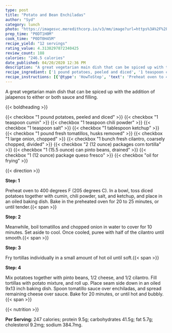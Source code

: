```yaml
---
type: post
title: "Potato and Bean Enchiladas"
author: "Syd"
category: lunch
photo: "https://imagesvc.meredithcorp.io/v3/mm/image?url=https%3A%2F%2Fimages.media-allrecipes.com%2Fuserphotos%2F2529706.jpg"
prep_time: "P0DT1H0M"
cook_time: "P0DT0H45M"
recipe_yield: "12 servings"
rating_value: 4.3138297872340425
review_count: 188
calories: "246.5 calories"
date_published: 04/20/2020 12:36 PM
description: "A great vegetarian main dish that can be spiced up with the addition of jalapenos to either or both sauce and filling."
recipe_ingredient: ['1 pound potatoes, peeled and diced', '1 teaspoon cumin', '1 teaspoon chili powder', '1 teaspoon salt', '1 tablespoon ketchup', '1 pound fresh tomatillos, husks removed', '1 large onion, chopped', '1 bunch fresh cilantro, coarsely chopped, divided', '2 (12 ounce) packages corn tortilla', '1 (15.5 ounce) can pinto beans, drained', '1 (12 ounce) package queso fresco', 'oil for frying']
recipe_instructions: [{'@type': 'HowToStep', 'text': 'Preheat oven to 400 degrees F (205 degrees C). In a bowl, toss diced potatoes together with cumin, chili powder, salt, and ketchup, and place in an oiled baking dish. Bake in the preheated oven for 20 to 25 minutes, or until tender.\n'}, {'@type': 'HowToStep', 'text': 'Meanwhile, boil tomatillos and chopped onion in water to cover for 10 minutes. Set aside to cool. Once cooled, puree with half of the cilantro until smooth.\n'}, {'@type': 'HowToStep', 'text': 'Fry tortillas individually in a small amount of hot oil until soft.\n'}, {'@type': 'HowToStep', 'text': 'Mix potatoes together with pinto beans, 1/2 cheese, and 1/2 cilantro. Fill tortillas with potato mixture, and roll up. Place seam side down in an oiled 9x13 inch baking dish. Spoon tomatillo sauce over enchiladas, and spread remaining cheese over sauce. Bake for 20 minutes, or until hot and bubbly.\n'}]
---
```


A great vegetarian main dish that can be spiced up with the addition of jalapenos to either or both sauce and filling. 

{{< boldheading >}}

{{< checkbox "1 pound potatoes, peeled and diced" >}}
{{< checkbox "1 teaspoon cumin" >}}
{{< checkbox "1 teaspoon chili powder" >}}
{{< checkbox "1 teaspoon salt" >}}
{{< checkbox "1 tablespoon ketchup" >}}
{{< checkbox "1 pound fresh tomatillos, husks removed" >}}
{{< checkbox "1 large onion, chopped" >}}
{{< checkbox "1 bunch fresh cilantro, coarsely chopped, divided" >}}
{{< checkbox "2 (12 ounce) packages corn tortilla" >}}
{{< checkbox "1 (15.5 ounce) can pinto beans, drained" >}}
{{< checkbox "1 (12 ounce) package queso fresco" >}}
{{< checkbox "oil for frying" >}}


{{< direction >}}

**Step: 1**

Preheat oven to 400 degrees F (205 degrees C). In a bowl, toss diced potatoes together with cumin, chili powder, salt, and ketchup, and place in an oiled baking dish. Bake in the preheated oven for 20 to 25 minutes, or until tender.{{< span >}}

**Step: 2**

Meanwhile, boil tomatillos and chopped onion in water to cover for 10 minutes. Set aside to cool. Once cooled, puree with half of the cilantro until smooth.{{< span >}}

**Step: 3**

Fry tortillas individually in a small amount of hot oil until soft.{{< span >}}

**Step: 4**

Mix potatoes together with pinto beans, 1/2 cheese, and 1/2 cilantro. Fill tortillas with potato mixture, and roll up. Place seam side down in an oiled 9x13 inch baking dish. Spoon tomatillo sauce over enchiladas, and spread remaining cheese over sauce. Bake for 20 minutes, or until hot and bubbly.{{< span >}}

{{< nutrition >}}

**Per Serving:** 247 calories; protein 9.5g; carbohydrates 41.5g; fat 5.7g; cholesterol 9.2mg; sodium 384.7mg.